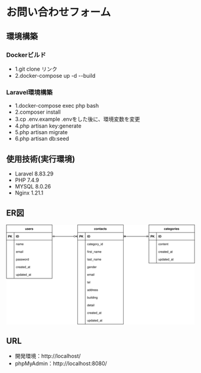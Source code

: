 # お問い合わせフォーム

## 環境構築

### Dockerビルド
- 1.git clone リンク
- 2.docker-compose up -d --build


### Laravel環境構築
- 1.docker-compose exec php bash
- 2.composer install
- 3.cp .env.example .envをした後に、環境変数を変更
- 4.php artisan key:generate
- 5.php artisan migrate
- 6.php artisan db:seed


## 使用技術(実行環境)
- Laravel 8.83.29
- PHP 7.4.9
- MYSQL 8.0.26
- Nginx 1.21.1

## ER図
![alt text](test.drawio.svg)

## URL
- 開発環境：http://localhost/
- phpMyAdmin：http://localhost:8080/
